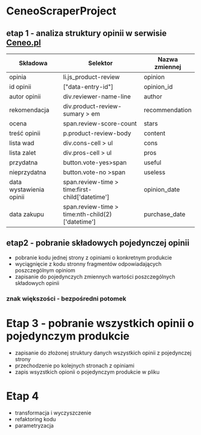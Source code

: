 # CeneoScraperProject
## etap 1 - analiza struktury opinii w serwisie [Ceneo.pl](https://www.ceneo.pl/)
|Składowa                |Selektor                                          |Nazwa zmiennej |
|------------------------|--------------------------------------------------|-------------- |
|opinia                  |li.js_product-review                              |opinion        |
|id opinii               |["data-entry-id"]                                 |opinion_id     |
|autor opinii            |div.reviewer-name-line                            |author         |
|rekomendacja            |div.product-review-sumary > em                    |recommendation |
|ocena                   |span.review-score-count                           |stars          |
|treść opinii            |p.product-review-body                             |content        |
|lista wad               |div.cons-cell > ul                                |cons           |
|lista zalet             |div.pros-cell > ul                                |pros           |
|przydatna               |button.vote-yes>span                              |useful         |
|nieprzydatna            |button.vote-no >span                              |useless        |
|data wystawienia opinii |span.review-time > time:first-child['datetime']   |opinion_date   |
|data zakupu             |span.review-time > time:nth-child(2)['datetime']  |purchase_date  |
## etap2 - pobranie składowych pojedynczej opinii
 - pobranie kodu jednej strony z opiniami o konkretnym produkcie
 - wyciągnięcie z kodu stronny fragmentów odpowiadających poszczególnym opiniom
 - zapisanie do pojedynczych zmiennych wartości poszczególnych składowych opinii 
### znak większości - bezpośredni potomek
# Etap 3 - pobranie wszystkich opinii o pojedynczym produkcie
- zapisanie do złożonej struktury danych wszystkich opinii z pojedynczej strony
- przechodzenie po kolejnych stronach z opiniami
- zapis wsyzstkich opionii o pojedynczym produkcie w pliku
# Etap 4
- transformacja i wyczyszczenie
- refaktoring kodu
- parametryzacja